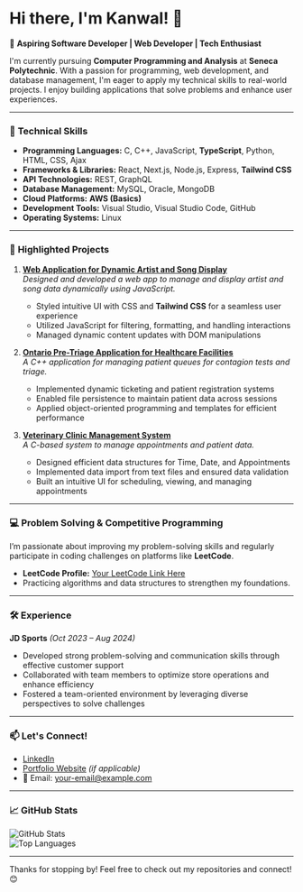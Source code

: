 # Hi there, I'm Kanwal! 👋

🚀 **Aspiring Software Developer | Web Developer | Tech Enthusiast**

I'm currently pursuing **Computer Programming and Analysis** at **Seneca Polytechnic**. With a passion for programming, web development, and database management, I'm eager to apply my technical skills to real-world projects. I enjoy building applications that solve problems and enhance user experiences.

---

### 🔧 **Technical Skills**

- **Programming Languages:** C, C++, JavaScript, **TypeScript**, Python, HTML, CSS, Ajax  
- **Frameworks & Libraries:** React, Next.js, Node.js, Express, **Tailwind CSS**  
- **API Technologies:** REST, GraphQL  
- **Database Management:** MySQL, Oracle, MongoDB  
- **Cloud Platforms:** **AWS (Basics)**  
- **Development Tools:** Visual Studio, Visual Studio Code, GitHub  
- **Operating Systems:** Linux  

---

### 🌟 **Highlighted Projects**

1. **[Web Application for Dynamic Artist and Song Display](#)**  
   *Designed and developed a web app to manage and display artist and song data dynamically using JavaScript.*  
   - Styled intuitive UI with CSS and **Tailwind CSS** for a seamless user experience  
   - Utilized JavaScript for filtering, formatting, and handling interactions  
   - Managed dynamic content updates with DOM manipulations  

2. **[Ontario Pre-Triage Application for Healthcare Facilities](#)**  
   *A C++ application for managing patient queues for contagion tests and triage.*  
   - Implemented dynamic ticketing and patient registration systems  
   - Enabled file persistence to maintain patient data across sessions  
   - Applied object-oriented programming and templates for efficient performance  

3. **[Veterinary Clinic Management System](#)**  
   *A C-based system to manage appointments and patient data.*  
   - Designed efficient data structures for Time, Date, and Appointments  
   - Implemented data import from text files and ensured data validation  
   - Built an intuitive UI for scheduling, viewing, and managing appointments  

---

### 💻 **Problem Solving & Competitive Programming**

I’m passionate about improving my problem-solving skills and regularly participate in coding challenges on platforms like **LeetCode**.

- **LeetCode Profile:** [Your LeetCode Link Here](#)  
- Practicing algorithms and data structures to strengthen my foundations.

---

### 🛠️ **Experience**

**JD Sports** *(Oct 2023 – Aug 2024)*  
- Developed strong problem-solving and communication skills through effective customer support  
- Collaborated with team members to optimize store operations and enhance efficiency  
- Fostered a team-oriented environment by leveraging diverse perspectives to solve challenges  

---

### 📫 **Let's Connect!**

- [LinkedIn](#)  
- [Portfolio Website](#) *(if applicable)*  
- 📧 Email: [your-email@example.com](mailto:your-email@example.com)  

---

### 📈 **GitHub Stats**

![GitHub Stats](https://github-readme-stats.vercel.app/api?username=YOUR_GITHUB_USERNAME&show_icons=true&theme=default)  
![Top Languages](https://github-readme-stats.vercel.app/api/top-langs/?username=YOUR_GITHUB_USERNAME&layout=compact)

---

Thanks for stopping by! Feel free to check out my repositories and connect! 😊

